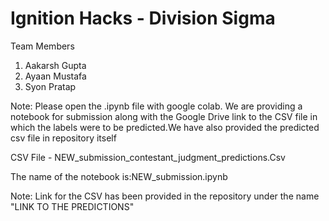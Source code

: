 # Ignition Hacks - Division Sigma

Team Members

1.  Aakarsh Gupta
2.  Ayaan Mustafa
3.  Syon Pratap

Note: Please open the .ipynb file with google colab.
We are providing a notebook for submission along with the Google Drive link to the CSV file in which the labels were to be predicted.We have also provided the predicted csv file in repository itself

CSV File - NEW_submission_contestant_judgment_predictions.Csv

The name of the notebook is:NEW_submission.ipynb

Note: Link for the CSV has been provided in the repository under the name "LINK TO THE PREDICTIONS"
